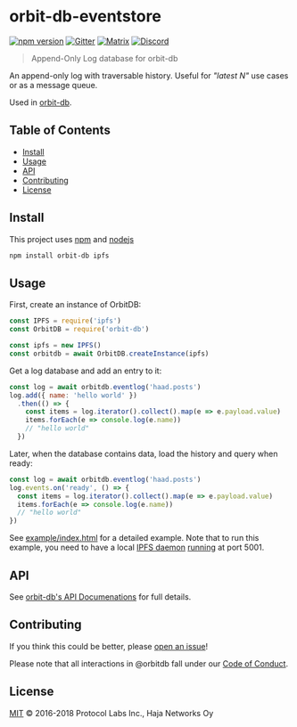 # orbit-db-eventstore

[![npm version](https://badge.fury.io/js/orbit-db-eventstore.svg)](https://badge.fury.io/js/orbit-db-eventstore)
[![Gitter](https://img.shields.io/gitter/room/nwjs/nw.js.svg)](https://gitter.im/orbitdb/Lobby) [![Matrix](https://img.shields.io/badge/matrix-%23orbitdb%3Apermaweb.io-blue.svg)](https://riot.permaweb.io/#/room/#orbitdb:permaweb.io) [![Discord](https://img.shields.io/discord/475789330380488707?color=blueviolet&label=discord)](https://discord.gg/cscuf5T)

> Append-Only Log database for orbit-db

An append-only log with traversable history. Useful for *"latest N"* use cases or as a message queue.

Used in [orbit-db](https://github.com/haadcode/orbit-db).

## Table of Contents

- [Install](#install)
- [Usage](#usage)
- [API](#api)
- [Contributing](#contributing)
- [License](#license)

## Install

This project uses [npm](https://npmjs.com) and [nodejs](https://nodejs.org)

```sh
npm install orbit-db ipfs
```

## Usage

First, create an instance of OrbitDB:

```javascript
const IPFS = require('ipfs')
const OrbitDB = require('orbit-db')

const ipfs = new IPFS()
const orbitdb = await OrbitDB.createInstance(ipfs)
```

Get a log database and add an entry to it:

```javascript
const log = await orbitdb.eventlog('haad.posts')
log.add({ name: 'hello world' })
  .then(() => {
    const items = log.iterator().collect().map(e => e.payload.value)
    items.forEach(e => console.log(e.name))
    // "hello world"
  })
```

Later, when the database contains data, load the history and query when ready:

```javascript
const log = await orbitdb.eventlog('haad.posts')
log.events.on('ready', () => {
  const items = log.iterator().collect().map(e => e.payload.value)
  items.forEach(e => console.log(e.name))
  // "hello world"
})
```

See [example/index.html](https://github.com/haadcode/orbit-db-eventstore/blob/master/example/index.html) for a detailed example. Note that to run this example, you need to have a local [IPFS daemon](https://dist.ipfs.io/go-ipfs/floodsub-2) [running](https://ipfs.io/docs/getting-started/) at port 5001.

## API

See [orbit-db's API Documenations](https://github.com/haadcode/orbit-db/blob/master/API.md#eventlogname) for full details.

## Contributing

If you think this could be better, please [open an issue](https://github.com/orbitdb/orbit-db-eventstore/issues/new)!

Please note that all interactions in @orbitdb fall under our [Code of Conduct](CODE_OF_CONDUCT.md).

## License

[MIT](LICENSE) © 2016-2018 Protocol Labs Inc., Haja Networks Oy
